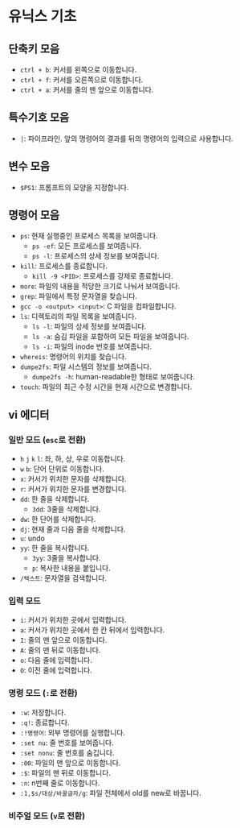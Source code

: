 # 유닉스 기초

## 단축키 모음

- `ctrl + b`: 커서를 왼쪽으로 이동합니다.
- `ctrl + f`: 커서를 오른쪽으로 이동합니다.
- `ctrl + a`: 커서를 줄의 맨 앞으로 이동합니다.

## 특수기호 모음

- `|`: 파이프라인. 앞의 명령어의 결과를 뒤의 명령어의 입력으로 사용합니다.

## 변수 모음

- `$PS1`: 프롬프트의 모양을 지정합니다.

## 명령어 모음

- `ps`: 현재 실행중인 프로세스 목록을 보여줍니다.
  - `ps -ef`: 모든 프로세스를 보여줍니다.
  - `ps -l`: 프로세스의 상세 정보를 보여줍니다.
- `kill`: 프로세스를 종료합니다.
  - `kill -9 <PID>`: 프로세스를 강제로 종료합니다.
- `more`: 파일의 내용을 적당한 크기로 나눠서 보여줍니다.
- `grep`: 파일에서 특정 문자열을 찾습니다.
- `gcc -o <output> <input>`: C 파일을 컴파일합니다.
- `ls`: 디렉토리의 파일 목록을 보여줍니다.
  - `ls -l`: 파일의 상세 정보를 보여줍니다.
  - `ls -a`: 숨김 파일을 포함하여 모든 파일을 보여줍니다.
  - `ls -i`: 파일의 inode 번호를 보여줍니다.
- `whereis`: 명령어의 위치를 찾습니다.
- `dumpe2fs`: 파일 시스템의 정보를 보여줍니다.
  - `dumpe2fs -h`: human-readable한 형태로 보여줍니다.
- `touch`: 파일의 최근 수정 시간을 현재 시간으로 변경합니다.

## vi 에디터

### 일반 모드 (`esc`로 전환)

- `h` `j` `k` `l`: 좌, 하, 상, 우로 이동합니다.
- `w` `b`: 단어 단위로 이동합니다.
- `x`: 커서가 위치한 문자를 삭제합니다.
- `r`: 커서가 위치한 문자를 변경합니다.
- `dd`: 한 줄을 삭제합니다.
  - `3dd`: 3줄을 삭제합니다.
- `dw`: 한 단어를 삭제합니다.
- `dj`: 현재 줄과 다음 줄을 삭제합니다.
- `u`: undo
- `yy`: 한 줄을 복사합니다.
  - `3yy`: 3줄을 복사합니다.
  - `p`: 복사한 내용을 붙입니다.
- `/텍스트`: 문자열을 검색합니다.

### 입력 모드

- `i`: 커서가 위치한 곳에서 입력합니다.
- `a`: 커서가 위치한 곳에서 한 칸 뒤에서 입력합니다.
- `I`: 줄의 맨 앞으로 이동합니다.
- `A`: 줄의 맨 뒤로 이동합니다.
- `o`: 다음 줄에 입력합니다.
- `O`: 이전 줄에 입력합니다.

### 명령 모드 (`:`로 전환)

- `:w`: 저장합니다.
- `:q!`: 종료합니다.
- `:!명령어`: 외부 명령어를 실행합니다.
- `:set nu`: 줄 번호를 보여줍니다.
- `:set nonu`: 줄 번호를 숨깁니다.
- `:00`: 파일의 맨 앞으로 이동합니다.
- `:$`: 파일의 맨 뒤로 이동합니다.
- `:n`: n번째 줄로 이동합니다.
- `:1,$s/대상/바꿀글자/g`: 파일 전체에서 old를 new로 바꿉니다.

### 비주얼 모드 (`v`로 전환)
